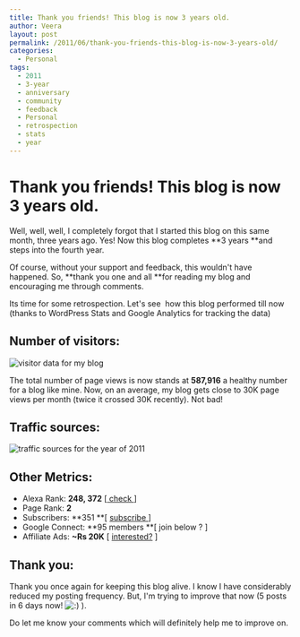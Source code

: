 ```yaml
---
title: Thank you friends! This blog is now 3 years old.
author: Veera
layout: post
permalink: /2011/06/thank-you-friends-this-blog-is-now-3-years-old/
categories:
  - Personal
tags:
  - 2011
  - 3-year
  - anniversary
  - community
  - feedback
  - Personal
  - retrospection
  - stats
  - year
---
```

# Thank you friends! This blog is now 3 years old.

Well, well, well, I completely forgot that I started this blog on this same month, three years ago. Yes! Now this blog completes **3 years **and steps into the fourth year.

Of course, without your support and feedback, this wouldn't have happened. So, **thank you one and all **for reading my blog and encouraging me through comments.

Its time for some retrospection. Let's see  how this blog performed till now (thanks to WordPress Stats and Google Analytics for tracking the data)

## Number of visitors:

![visitor data for my blog][1]

 [1]: http://veerasundar.com/img/2011/06/stats-2011.png "stats-2011"

The total number of page views is now stands at **587,916** a healthy number for a blog like mine. Now, on an average, my blog gets close to 30K page views per month (twice it crossed 30K recently). Not bad!

## Traffic sources:

![traffic sources for the year of 2011][2]

 [2]: http://veerasundar.com/img/2011/06/traffic-sources-2011.png "traffic-sources-2011"

## Other Metrics:

*   Alexa Rank: **248, 372** [[ check ][3]]
*   Page Rank: **2**
*   Subscribers: **351 **[ [subscribe ][4]]
*   Google Connect: **95 members **[ join below ? ]
*   Affiliate Ads: **~Rs 20K** [ [interested?][5] ]

 [3]: http://www.alexa.com/siteinfo/veerasundar.com# "Alexa ranking for veerasundar.com"
 [4]: http://feeds.feedburner.com/veerasundar/dreamz "subscribe to this blog feed"
 [5]: http://veerasundar.com/blog/contact/ "Contact me for any offers"

## Thank you:

Thank you once again for keeping this blog alive. I know I have considerably reduced my posting frequency. But, I'm trying to improve that now (5 posts in 6 days now! ![:)][6] ).

 [6]: http://veerasundar.com/blog/wp-includes/images/smilies/icon_smile.gif

Do let me know your comments which will definitely help me to improve on.